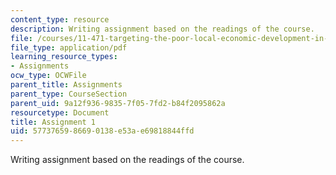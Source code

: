```yaml
---
content_type: resource
description: Writing assignment based on the readings of the course.
file: /courses/11-471-targeting-the-poor-local-economic-development-in-developing-countries-spring-2010/5773765986690138e53ae69818844ffd_MIT11_471S10_Assignment1.pdf
file_type: application/pdf
learning_resource_types:
- Assignments
ocw_type: OCWFile
parent_title: Assignments
parent_type: CourseSection
parent_uid: 9a12f936-9835-7f05-7fd2-b84f2095862a
resourcetype: Document
title: Assignment 1
uid: 57737659-8669-0138-e53a-e69818844ffd
---
```

Writing assignment based on the readings of the course.

